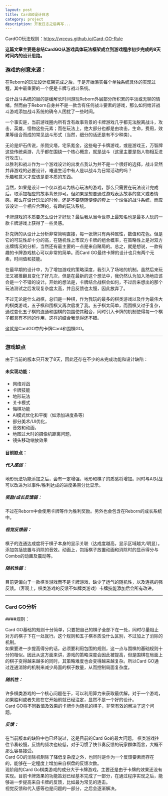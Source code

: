 ```yaml
---
layout: post
title: CardGO设计日志
category: project
description: 开发日志之后再写...
---
```


CardGO玩法规则：<https://vrceus.github.io/Card-GO-Rule>  


**这篇文章主要是总结CardGO从游戏具体玩法框架成立到游戏程序初步完成的8天时间内的设计思路。**

### 游戏的创意来源：

在Reborn的玩法设计框架完成之后，于是开始落实每个单独系统具体的实现过程，其中最重要的一个便是卡牌与战斗系统。 

设计战斗系统的目的是缓解长时间游玩Reborn外层部分所积累的平淡或无聊的情绪。然而由于Reborn自身并不是一款含有任何战斗要素的游戏，那么如何给非战斗游戏添加战斗系统的确令人困扰了一些时间。

一个事实是，当前游戏圈内所有含有故事背景的卡牌游戏几乎都无法脱离战斗，攻击，英雄，怪物这些元素；而在玩法上，绝大部分也都是由攻击，生命，费用，效果等组合而成的常见战斗形式（当然，细分的话还是有不少种类）。

无论是炉石传说，杀戮尖塔，宅系氪金，这些电子卡牌游戏，或是游戏王，万智牌这些传统桌游，几乎都在围绕一个核心概念，就是战斗（这里主要是指人物相互进行攻击）。  
以胜利和战斗作为一个游戏设计的出发点我认为并不是一个很好的选择，战斗显然并非游戏的必要设计，难道生活中有人是以战斗为日常活动的吗？  
乐趣和意义才应该是更本质的东西。

当然，如果是设计一个仅以战斗为核心玩法的游戏，那么只需要在玩法设计完成后，取添加相应的故事背景即可。但如果是想要通过游戏表达故事的意义或者情感，那么在设计玩法的时候，还是不要随随便便的套上一个烂俗的战斗系统，而应该设计一个相应合理的，有趣的玩法系统。

卡牌游戏的本质要怎么设计才好玩？最后我从当今世界上最知名也是最多人玩的一款卡牌游戏上获得了一些灵感。  

扑克牌的从设计上分析非常简明直接，每一张牌只有两种属性，数值和花色。但是它的可玩性却十分的高，在随机性上市双方卡牌的组合概率，在策略性上是对双方出牌情况的分析，当然还有最主要的一点是来自赌局的。总之，就是想说，一款有趣的卡牌游戏核心可以非常的简单。而Card GO最终卡牌的设计也只有两个元素，时间值和技能。

在最早期的设计中，为了增加游戏的策略深度，我引入了场地的机制。虽然后来玩法又被推翻且变化了好几次，但是在最新的这个想法中，我仍然认为加入场地应该会是一个不错的设计。开始的想法是，卡牌结合战棋会如何，不过后来想出的那个玩法测试之后发现复杂度太高，并且反馈也太慢，因此放弃了。

不过无论是什么战棋，总归是一种棋，作为我玩的最多的棋类游戏以及作为最伟大的棋类游戏，五子棋和围棋又再次启发了我。五子棋太简单，而围棋又过于复杂，通过变化五子棋的连通和围棋的包围使其融合，同时引入卡牌的机制使得每一个棋子都具有不同的作用，这样的结合我觉得还不错。

这就是CardGO中的卡牌Card和围棋GO。

---

### 游戏缺点

由于当前的版本只开发了8天，因此还存在不少的未完成功能和设计缺陷：

#### 未实现功能：
* 网络对战
* 卡牌技能
* 地形玩法
* 关卡模式
* 悔棋功能
* AI模式优化和平衡（如添加进度条等）
* 部分美术/UI优化，
* 音效和动画，
* 地图过大时的摄像机距离问题，
* 镜头移动缩放效果

#### 目前缺点：

##### 代入感弱：

地形玩法功能添加之后，会有一定增强，地形和棋子的质感将增加。同时与AI对战可以改进为以事件/胜利达成的进度条百分比显示。

##### 奖励/成长反馈弱：

不过在Reborn中会使用卡牌等作为胜利奖励。另外也会包含在Reborn的成长系统中。
##### 视觉反馈弱：

棋子的连通达成度将于棋子本身的显示关联（达成度越高，显示区域越大/明显）。  
添加包括放置与消除的音效。动画上，包括棋子放置动画和消除时的显示得分与Combo的动画及震动等。

##### 随机性弱：

目前更偏向于一款棋类游戏而不是卡牌游戏，缺少了运气的随机性，以及连携的强反馈。（客观上，棋类游戏的反馈不如牌类游戏）卡牌技能添加后会所有改进。

---

### Card GO分析

####规则：

Card GO基础的规则十分简单，只要把自己的棋子全部下在一处，同时尽量阻止对方的棋子下在一处就行。这个规则和五子棋本质没什么区别，不过加上了消除的机制。  
如果要进一步提高得分的话，必须要利用包围的规则，这一点与围棋的基础规则十分的相似。因此从这方面来讲，游戏的策略深度会因此被提高，但是围棋在局面上的棋子变得越来越多的同时，其策略难度也会变得越来越复杂。所以Card GO通过连通消除的机制来减少局面的棋子数量，从而控制局面复杂度。

##### 随机性：

许多棋类游戏的一个核心问题在于，可以利用算力来获取最优解。对于一个游戏，如果胜利或者失败在它开始前就已经注定，显然不是一个好的设计。  
Card GO将不同数值及效果的卡牌作为随机的棋子，非常有效的解决了这个问题。

##### 反馈：

在当前版本的缺陷中也已经说过，这是目前的Card Go的最大问题。 棋类游戏往往节奏较慢，反馈的频次也较低，对于习惯了快节奏反馈的玩家群体而言，大概不那么容易接受。  
Card GO的消除机制除了降低复杂度之外，也同时是作为一个反馈要素而存在的，能够在一定程度上增加来自棋盘的反馈次数。  
现阶段的Card Go棋类游戏的成分大于卡牌游戏，主要还是由于卡牌的效果还没有实现。目前卡牌效果的功能策划已经基本完成了一部分，在通过程序实现之后，能够进一步提高来自卡牌的反馈，比如最为常见的连击。  
视觉反馈和代入感等也是问题的一部分，之后会逐渐解决。


